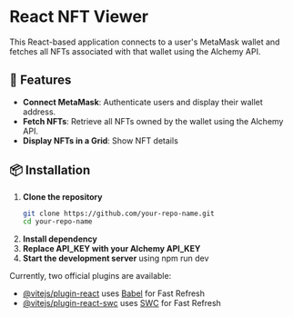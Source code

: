 
# React NFT Viewer

This React-based application connects to a user's MetaMask wallet and fetches all NFTs associated with that wallet using the Alchemy API.

## 🚀 Features

- **Connect MetaMask**: Authenticate users and display their wallet address.
- **Fetch NFTs**: Retrieve all NFTs owned by the wallet using the Alchemy API.
- **Display NFTs in a Grid**: Show NFT details


## 📦 Installation

1. **Clone the repository**  
   ```sh
   git clone https://github.com/your-repo-name.git
   cd your-repo-name
2. **Install dependency**
3. **Replace API_KEY with your Alchemy API_KEY**
4. **Start the development server**
  using npm run dev

Currently, two official plugins are available:

- [@vitejs/plugin-react](https://github.com/vitejs/vite-plugin-react/blob/main/packages/plugin-react/README.md) uses [Babel](https://babeljs.io/) for Fast Refresh
- [@vitejs/plugin-react-swc](https://github.com/vitejs/vite-plugin-react-swc) uses [SWC](https://swc.rs/) for Fast Refresh
